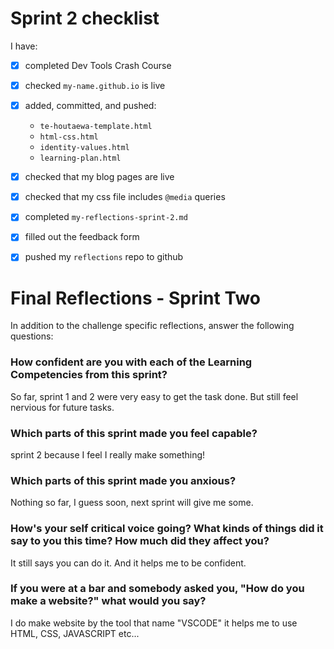 # Sprint 2 checklist

I have:
- [X] completed Dev Tools Crash Course
- [X] checked `my-name.github.io` is live
- [X] added, committed, and pushed:
    - `te-houtaewa-template.html`
    - `html-css.html`
    - `identity-values.html` 
    - `learning-plan.html` 
- [X] checked that my blog pages are live
- [X] checked that my css file includes `@media` queries
- [X] completed `my-reflections-sprint-2.md`
- [X] filled out the feedback form
- [X] pushed my `reflections` repo to github



# Final Reflections - Sprint Two 

In addition to the challenge specific reflections, answer the following questions:

### How confident are you with each of the Learning Competencies from this sprint?
So far, sprint 1 and 2 were very easy to get the task done. But still feel nervious for future tasks.


### Which parts of this sprint made you feel capable?
sprint 2 because I feel I really make something!


### Which parts of this sprint made you anxious?
Nothing so far, I guess soon, next sprint will give me some.


### How's your self critical voice going? What kinds of things did it say to you this time? How much did they affect you?
It still says you can do it. And it helps me to be confident.


### If you were at a bar and somebody asked you, "How do you make a website?" what would you say?
I do make website by the tool that name "VSCODE" it helps me to use HTML, CSS, JAVASCRIPT etc...


